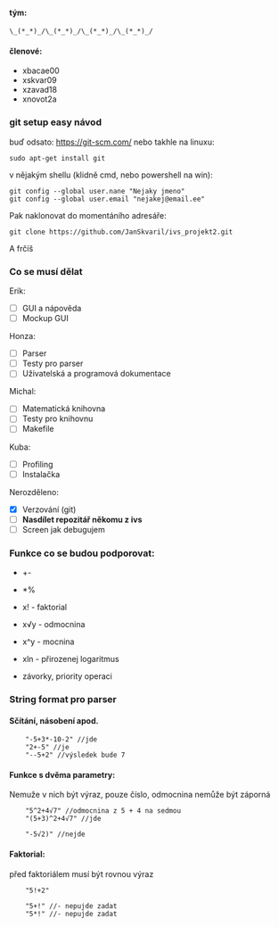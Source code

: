 #### tým:
    \_(*_*)_/\_(*_*)_/\_(*_*)_/\_(*_*)_/
#### členové:
* xbacae00
* xskvar09
* xzavad18
* xnovot2a 

### git setup easy návod
buď odsato: https://git-scm.com/ nebo takhle na linuxu:

    sudo apt-get install git
v nějakým shellu (klidně cmd, nebo powershell na win): 

    git config --global user.nane "Nejaky jmeno"
    git config --global user.email "nejakej@email.ee"

Pak naklonovat do momentáního adresáře:

    git clone https://github.com/JanSkvaril/ivs_projekt2.git

A frčíš

### Co se musí dělat
Erik:
- [ ] GUI a nápověda
- [ ] Mockup GUI

Honza:
- [ ] Parser
- [ ] Testy pro parser
- [ ] Uživatelská a programová dokumentace

Michal:
- [ ] Matematická knihovna
- [ ] Testy pro knihovnu
- [ ] Makefile 

Kuba:
- [ ] Profiling
- [ ] Instalačka

Nerozděleno:
- [x] Verzování (git)
- [ ] **Nasdílet repozitář někomu z ivs**
- [ ] Screen jak debugujem

### Funkce co se budou podporovat:
* +-
* *%
* x! - faktorial
* x√y - odmocnina
* x^y - mocnina
* xln - přirozenej logaritmus

* závorky, priority operaci

### String format pro parser
#### Sčítání, násobení apod.

        "-5+3*-10-2" //jde
        "2+-5" //je
        "--5+2" //výsledek bude 7

#### Funkce s dvěma parametry:

Nemuže v nich být výraz, pouze číslo, odmocnina nemůže být záporná

        "5^2+4√7" //odmocnina z 5 + 4 na sedmou
        "(5+3)^2+4√7" //jde

        "-5√2)" //nejde
#### Faktorial:
před faktoriálem musí být rovnou výraz

        "5!+2"

        "5+!" //- nepujde zadat
        "5*!" //- nepujde zadat




